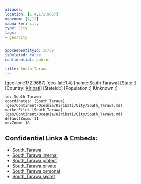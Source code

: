 ```yaml
---
aliases: 
location: [1.4,172.9667]
mapzoom: [7,12] 
mapmarker: city 
type: City
tags:
- geo/City


SpocWebEntityId: 36739
isDeleted: false
confidential: public

title: South_Tarawa
---
```

[geo-lon::172.9667]
[geo-lat::1.4]
[name::South Tarawa]
[State::]
[Country::[Kiribati](geo/Continent/Oceania/Kiribati.md)]
[StateId::]
[Population::]
[Unknown::]


```leaflet
id: South Tarawa
coordinates: [South_Tarawa](geo/Continent/Oceania/Kiribati/City/South_Tarawa.md)
markerFile: [South_Tarawa](geo/Continent/Oceania/Kiribati/City/South_Tarawa.md)
defaultZoom: 11 
maxZoom: 18
```


## Confidential Links & Embeds: 
- [South_Tarawa](../../../../../../_public/geo/Continent/Oceania/Kiribati/City/South_Tarawa.md) 
- [South_Tarawa.internal](../../../../../../_internal/geo/Continent/Oceania/Kiribati/City/South_Tarawa.internal.md) 
- [South_Tarawa.protect](../../../../../../_protect/geo/Continent/Oceania/Kiribati/City/South_Tarawa.protect.md) 
- [South_Tarawa.private](../../../../../../_private/geo/Continent/Oceania/Kiribati/City/South_Tarawa.private.md) 
- [South_Tarawa.personal](../../../../../../_personal/geo/Continent/Oceania/Kiribati/City/South_Tarawa.personal.md) 
- [South_Tarawa.secret](../../../../../../_secret/geo/Continent/Oceania/Kiribati/City/South_Tarawa.secret.md) 
